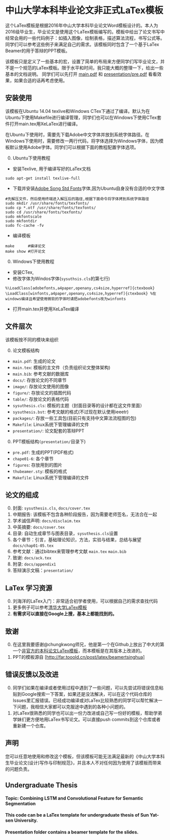 # 中山大学本科毕业论文非正式LaTex模板

这个LaTex模板是根据2016年中山大学本科毕业论文Word模板设计的。本人为2016级毕业生，毕业论文是使用这个LaTex模板编写的。模板中给出了论文书写中经常会用的一些代码例子：如插入图像，绘制表格，描述算法流程，书写公式等。同学们可以参考这些例子来满足自己的需求。该模板同时包含了一个基于LaTex Beamer的用于答辩的PPT模板。

该模板只是定义了一些基本的宏，设置了简单的布局来方便同学们写毕业论文，并不是一个规范的LaTex模板。限于水平和时间，我只能大概的整理一下，给出一些基本的文档说明。
同学们可以先打开 [main.pdf](main.pdf) 和 [presentation/pre.pdf](presentation/pre.pdf) 看看效果，如果合适的话再考虑使用。

## 安装使用
该模板在Ubuntu 14.04 texlive和Windows CTex下通过了编译。默认为在Ubuntu下使用Makefile进行编译管理，同学们也可以在Windows下使用CTex套件打开main.tex用XeLaTex进行编译。

在Ubuntu下使用时，需要先下载Adobe中文字体并放到系统字体路径。在Windows下使用时，需要修改一两行代码，将字体选择为Windows字体，因为模板默认使用Adobe字体。同学们可以根据下面的教程配置字体选项。

0. Ubuntu下使用教程
 - 安装Texlive, 用于编译写好的LaTex文档
 ```
 sudo apt-get install texlive-full
 ```
 - 下载并安装[Adobe Song Std Fonts](http://download.csdn.net/detail/wpc0000/6762849)字体,因为Ubuntu自身没有合适的中文字体
  ```
  #先解压文件，然后使用终端进入解压后的路径,根据下面命令将字体拷到系统字体路径
  sudo mkdir /usr/share/fonts/texfonts/ 
  sudo cp *.otf /usr/share/fonts/texfonts/
  sudo cd /usr/share/fonts/texfonts/
  sudo mkfontscale
  sudo mkfontdir
  sudo fc-cache -fv
  ```
 - 编译模板
  ```
  make      #编译论文
  make show #打开论文
  ```
0. Windows下使用教程
 - 安装CTex, 
 - 修改字体为Windos字体(`sysuthsis.cls`的第七行)
  ```
  %\LoadClass[adobefonts,a4paper,openany,cs4size,hyperref]{ctexbook}
  \LoadClass[winfonts,a4paper,openany,cs4size,hyperref]{ctexbook} %在windows编译且希望使用微软的字体时请把adobefonts改为winfonts
  ```
 - 打开main.tex并使用XeLaTex编译
  
## 文件层次
该模板按不同的模块来组织

0. 论文模板结构
 - `main.pdf`:	生成的论文
 - `main.tex`:	模板的主文件（负责组织论文整体架构)
 - `main.bib`:	参考文献的数据库
 - `docs/`:		存放论文的不同章节
 - `image/`:	存放论文使用的图像
 - `figure/`:	存放论文的插图代码
 - `table/`:	存放论文的表格代码
 - `sysuthesis.cls`: 模板的主题（封面目录等的设计都在这文件里面）
 - `sysuthesis.bst`: 参考文献的格式(不过现在默认使用ieeetr)
 - `packages/`: 存放一些工具包(目前只有支持中文算法流程图的包)
 - `Makefile`:	Linux系统下管理编译的文件
 - `presentation/`: 论文配套的答辩PPT

0. PPT模板结构`(presentation/`目录下)
 - `pre.pdf`: 生成的PPT(PDF格式)
 - `chape01-6`: 各个章节
 - `figures`: 存放用到的图片
 - `thubeamer.sty`: 模板的格式
 - `Makefile`: Linux系统下管理编译的文件

## 论文的组成
0. 封面: `sysuthesis.cls`, `docs/cover.tex`
0. 中期报告: 该模板不包含各种阶段报告，因为需要老师签名，无法合在一起
0. 学术诚信声明: `docs/disclaim.tex`
0. 中英摘要: `docs/cover.tex`
0. 目录: 自动生成章节与图表目录，`sysuthesis.cls`设置
0. 各个章节：引言，基础理论知识，方法，实验与结果，总结与展望 `docs/chap01-05.tex`
0. 参考文献：通过bibtex来管理参考文献 `main.tex` `main.bib`
0. 致谢: `docs/ack.tex`
0. 附录: `docs/appendix1`
0. 答辩演示文稿：`presentation/`

## LaTex 学习资源
0. 刘海洋的LaTex入门：非常适合初学者使用，可以根据自己的需求查找代码
0. 更多例子可以参考[清华大学LaTex模板](https://github.com/xueruini/thuthesis)
0. **有需求可以直接在Google上搜，基本上都能找到的。**

## 致谢
0. 在这里我要感谢@chungkwong师兄，他是第一个在Github上放出了中大的第一个[非官方的本科论文LaTex模板](https://github.com/chungkwong/sysu_thesis)，而本模板是在其版本上改进的。
0. PPT的模板源自 [http://far.tooold.cn/post/latex/beamertsinghua]

## 错误反馈以及改进
0. 同学们如果在编译或者使用过程中遇到了一些问题，可以先尝试将错误信息粘贴到Google搜索一下答案，如果还是没法解决，可以在这个代码仓库的Issues里汇报错误。已经成功编译或对LaTex比较熟悉的同学可以帮忙解决一下问题，我相信大家都可以克服途中遇到的各种小问题的。
0. 对LaTex很熟悉的同学也可以出一份力改进或自己写一份好的模板，帮助学弟学妹们更方便地用LaTex书写论文。可以直接push commits到这个仓库或者重新建一个仓库。

## 声明
您可以任意地使用和修改这个模板，但该模板可能无法满足最新的《中山大学本科生毕业论文(设计)写作与印制规范》，并且本人不对任何因为使用了该模板而带来的问题负责。


## Undergraduate Thesis

#### Topic: Combining LSTM and Convolutional Feature for Semantic Segmentation

#### This code can be a LaTex template for undergraduate thesis of Sun Yat-sen University.

#### Presentation folder contains a beamer template for the slides.
